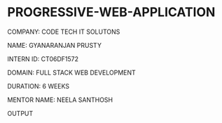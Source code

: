 # PROGRESSIVE-WEB-APPLICATION

COMPANY: CODE TECH IT SOLUTONS

NAME: GYANARANJAN PRUSTY

INTERN ID: CT06DF1572

DOMAIN: FULL STACK WEB DEVELOPMENT

DURATION: 6 WEEKS

MENTOR NAME: NEELA SANTHOSH

OUTPUT
